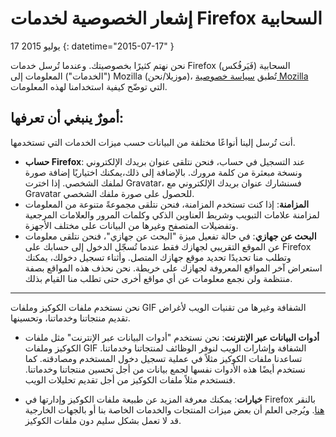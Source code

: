 # إشعار الخصوصية لخدمات Firefox السحابية

17 يوليو 2015
{: datetime="2015-07-17" }

نحن نهتم كثيرًا بخصوصيتك. وعندما تُرسل خدمات Firefox (فَيَرفُكس)‎ السحابية ("الخدمات") المعلومات إلى Mozilla (موزيلا/نحن)‎، تُطبق [سياسة خصوصية Mozilla‏](https://www.mozilla.org/privacy/) التي توضّح كيفية استخدامنا لهذه المعلومات.

## أمورٌ ينبغي أن تعرفها:

أنت تُرسل إلينا أنواعًا مختلفة من البيانات حسب ميزات الخدمات التي تستخدمها.

* **حساب Firefox**: عند التسجيل في حساب، فنحن نتلقى عنوان بريدك الإلكتروني ونسخة مبعثرة من كلمة مرورك. بالإضافة إلى ذلك،يمكنك اختياريًا إضافة صورة  لملفك الشخصي. إذا اخترت Gravatar، فسنشارك عنوان بريدك الإلكتروني مع Gravatar للحصول على صورة ملفك الشخصي.
* **المزامنة**: إذا كنت تستخدم المزامنة، فنحن نتلقى مجموعةً متنوعة من المعلومات لمزامنة علامات التبويب وشريط العناوين الذكي وكلمات المرور والعلامات المرجعية وتفضيلات المتصفح وغيرها من البيانات على مختلف الأجهزة.
* **البحث عن جهازي**: في حالة تفعيل ميزة "البحث عن جهازي"، فنحن نتلقى معلومات عن الموقع التقريبي لجهازك فقط عندما تُسجّل الدخول إلى حسابك على Firefox وتطلب منا تحديدًا تحديد موقع جهازك المتصل.  وأثناء تسجيل دخولك، يمكنك استعراض آخر المواقع المعروفة لجهازك على خريطة.  نحن نحذف هذه المواقع بصفة منتظمة ولن نجمع معلومات عن أي مواقع أخرى حتى تطلب منا القيام بذلك.

---------------------------------------

نحن نستخدم ملفات الكوكيز وملفات GIF الشفافة وغيرها من تقنيات الويب لأغراض تقديم منتجاتنا وخدماتنا، وتحسينها.

* **أدوات البيانات عبر الإنترنت**: نحن نستخدم "أدوات البيانات عبر الإنترنت" مثل ملفات الكوكيز وملفات GIF الشفافة وإشارات الويب لنوفر الوظائف لمنتجاتنا وخدماتنا. تساعدنا ملفات الكوكيز مثلاً في عملية تسجيل دخول المستخدم ومصادقته. كما نستخدم أيضًا هذه الأدوات نفسها لجمع بيانات من أجل تحسين منتجاتنا وخدماتنا. فنستخدم مثلاً ملفات الكوكيز من أجل تقديم تحليلات الويب.

* **خيارات**: يمكنك معرفة المزيد عن طبيعة ملفات الكوكيز وإدارتها في Firefox بالنقر ‎[هنا](https://support.mozilla.org/kb/cookies-information-websites-store-on-your-computer). ويُرجى العلم أن بعض ميزات المنتجات والخدمات الخاصة بنا أو بالجهات الخارجية قد لا تعمل بشكل سليم دون ملفات الكوكيز.


